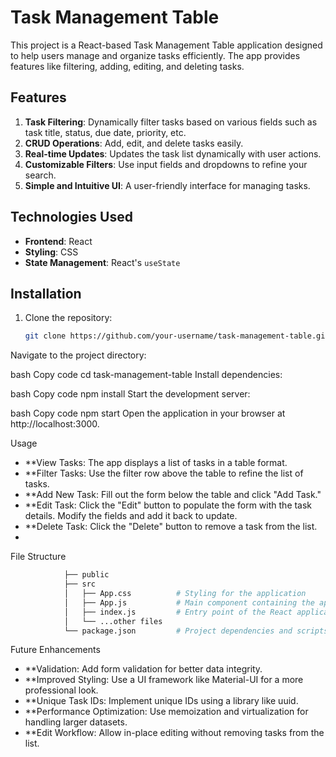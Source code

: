 # Task Management Table

This project is a React-based Task Management Table application designed to help users manage and organize tasks efficiently. The app provides features like filtering, adding, editing, and deleting tasks.

## Features
1. **Task Filtering**: Dynamically filter tasks based on various fields such as task title, status, due date, priority, etc.
2. **CRUD Operations**: Add, edit, and delete tasks easily.
3. **Real-time Updates**: Updates the task list dynamically with user actions.
4. **Customizable Filters**: Use input fields and dropdowns to refine your search.
5. **Simple and Intuitive UI**: A user-friendly interface for managing tasks.

## Technologies Used
- **Frontend**: React
- **Styling**: CSS
- **State Management**: React's `useState`

## Installation
1. Clone the repository:
   ```bash
   git clone https://github.com/your-username/task-management-table.git
Navigate to the project directory:

bash
Copy code
cd task-management-table
Install dependencies:

bash
Copy code
npm install
Start the development server:

bash
Copy code
npm start
Open the application in your browser at http://localhost:3000.

Usage
- **View Tasks: The app displays a list of tasks in a table format.
- **Filter Tasks: Use the filter row above the table to refine the list of tasks.
- **Add New Task: Fill out the form below the table and click "Add Task."
- **Edit Task: Click the "Edit" button to populate the form with the task details. Modify the fields and add it back to update.
- **Delete Task: Click the "Delete" button to remove a task from the list.
- 
File Structure
```bash
			├── public
			├── src
			│   ├── App.css          # Styling for the application
			│   ├── App.js           # Main component containing the application logic
			│   ├── index.js         # Entry point of the React application
			│   └── ...other files
			└── package.json         # Project dependencies and scripts
```


Future Enhancements
- **Validation: Add form validation for better data integrity.
- **Improved Styling: Use a UI framework like Material-UI for a more professional look.
- **Unique Task IDs: Implement unique IDs using a library like uuid.
- **Performance Optimization: Use memoization and virtualization for handling larger datasets.
- **Edit Workflow: Allow in-place editing without removing tasks from the list.
